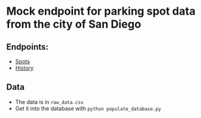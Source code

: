 # Mock endpoint for parking spot data from the city of San Diego

## Endpoints:
- [Spots](https://blockchain-team-badass.herokuapp.com/parkingspots/)
- [History](https://blockchain-team-badass.herokuapp.com/state/)

## Data
- The data is in `raw_data.csv`
- Get it into the database with `python populate_database.py`
